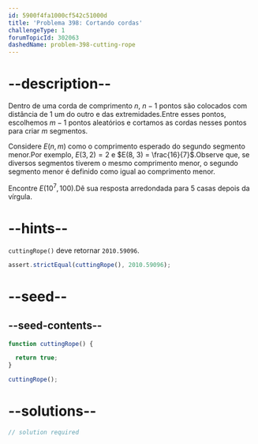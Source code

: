 ```yaml
---
id: 5900f4fa1000cf542c51000d
title: 'Problema 398: Cortando cordas'
challengeType: 1
forumTopicId: 302063
dashedName: problem-398-cutting-rope
---
```


# --description--

Dentro de uma corda de comprimento $n$, $n - 1$ pontos são colocados com distância de 1 um do outro e das extremidades.Entre esses pontos, escolhemos $m - 1$ pontos aleatórios e cortamos as cordas nesses pontos para criar $m$ segmentos.

Considere $E(n, m)$ como o comprimento esperado do segundo segmento menor.Por exemplo, $E(3, 2) = 2$ e $E(8, 3) = \frac{16}{7}$.Observe que, se diversos segmentos tiverem o mesmo comprimento menor, o segundo segmento menor é definido como igual ao comprimento menor.

Encontre $E({10}^7, 100)$.Dê sua resposta arredondada para 5 casas depois da vírgula.

# --hints--

`cuttingRope()` deve retornar `2010.59096`.

```js
assert.strictEqual(cuttingRope(), 2010.59096);
```

# --seed--

## --seed-contents--

```js
function cuttingRope() {

  return true;
}

cuttingRope();
```

# --solutions--

```js
// solution required
```

